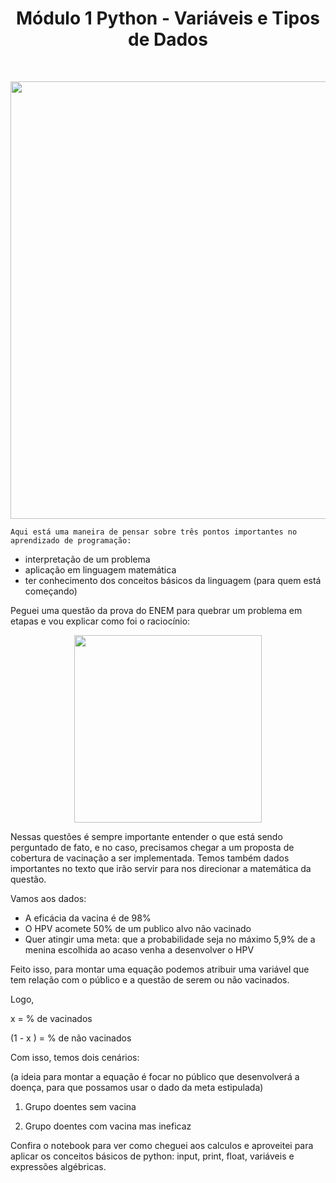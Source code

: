 <h1 align="center"> Módulo 1 Python - Variáveis e Tipos de Dados </h1> <br> 
<p align="center"
       <div align="center">
<img src="https://user-images.githubusercontent.com/113952506/204904623-60ad0780-fc95-4570-b822-fc1a9fae8fea.jpg" width="700px" />
</div>
    </p>
    
    
    Aqui está uma maneira de pensar sobre três pontos importantes no aprendizado de programação:

- interpretação de um problema
- aplicação em linguagem matemática
- ter conhecimento dos conceitos básicos da linguagem (para quem está começando)

Peguei uma questão da prova do ENEM para quebrar um problema em etapas e vou explicar como foi o raciocínio:
 <div align="center">
<img src="https://user-images.githubusercontent.com/113952506/204931672-4e7bfb75-2602-4b50-b328-343c00a5ba67.png" width="300px" />
</div>
    </p>

Nessas questões é sempre importante entender o que está sendo perguntado de fato, e no caso, precisamos chegar a um proposta de cobertura de vacinação a ser implementada. Temos também dados importantes no texto que irão servir para nos direcionar a matemática da questão.

Vamos aos dados:


- A eficácia da vacina é de 98%
- O HPV acomete 50% de um publico alvo não vacinado
- Quer atingir uma meta: que a probabilidade seja no máximo 5,9% de a menina escolhida ao acaso venha a desenvolver o HPV 

Feito isso, para montar uma equação podemos atribuir uma variável que tem relação com o público e a questão de serem ou não vacinados.

Logo,

x = % de vacinados

(1 - x ) = % de não vacinados 

Com isso, temos dois cenários:

(a ideia para montar a equação é focar no público que desenvolverá a doença, para que possamos usar o dado da meta estipulada)

1. Grupo doentes sem vacina

2. Grupo doentes com vacina mas ineficaz

Confira o notebook para ver como cheguei aos calculos e aproveitei para aplicar os conceitos básicos de python: input, print, float, variáveis e expressões algébricas.
